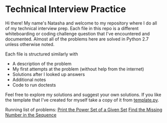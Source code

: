 # Technical Interview Practice

Hi there! My name's Natasha and welcome to my repository where I do all of my technical interview prep. Each file in this repo is a different whiteboarding or coding challenge question that I've encountered and documented. Almost all of the problems here are solved in Python 2.7 unless otherwise noted.

Each file is structured similarly with
* A description of the problem
* My first attempts at the problem (without help from the internet)
* Solutions after I looked up answers
* Additional notes
* Code to run doctests

Feel free to explore my solutions and suggest your own solutions. If you like the template that I've created for myself take a copy of it from [template.py](/template.py).

Running list of problems:
[Print the Power Set of a Given Set](/printPowerSet.py)
[Find the Missing Number in the Sequence](/missing_number.py)
